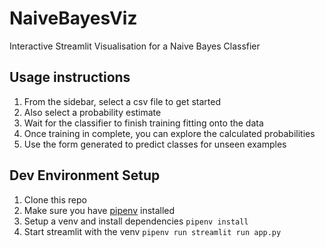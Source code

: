 # NaiveBayesViz
Interactive Streamlit Visualisation for a Naive Bayes Classfier

## Usage instructions
1. From the sidebar, select a csv file to get started
2. Also select a probability estimate
3. Wait for the classifier to finish training fitting onto the data
4. Once training in complete, you can explore the calculated probabilities
5. Use the form generated to predict classes for unseen examples

## Dev Environment Setup
1. Clone this repo
2. Make sure you have [pipenv](https://pipenv.pypa.io/en/latest/) installed 
3. Setup a venv and install dependencies `pipenv install`
4. Start streamlit with the venv `pipenv run streamlit run app.py`
